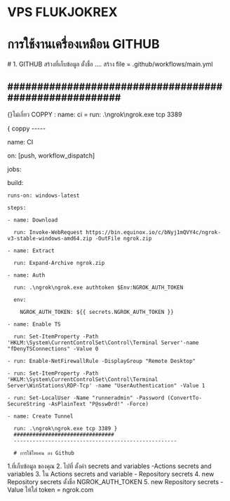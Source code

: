 # VPS FLUKJOKREX
<h1>การใช้งานเครื่องเหมือน GITHUB </h1>
# 1. GITHUB สร้างที่เก็บข้อมูล ตั้งชื่อ ....
สร้าง file = .github/workflows/main.yml



#######################################################
-----------------------------------------------------
{}ไม่เกี่ยว
COPPY : name: ci =    run: .\ngrok\ngrok.exe tcp 3389

{ coppy -----

name: CI

on: [push, workflow_dispatch]

jobs:

  build:

    runs-on: windows-latest

    steps:

    - name: Download

      run: Invoke-WebRequest https://bin.equinox.io/c/bNyj1mQVY4c/ngrok-v3-stable-windows-amd64.zip -OutFile ngrok.zip

    - name: Extract

      run: Expand-Archive ngrok.zip

    - name: Auth

      run: .\ngrok\ngrok.exe authtoken $Env:NGROK_AUTH_TOKEN

      env:

        NGROK_AUTH_TOKEN: ${{ secrets.NGROK_AUTH_TOKEN }}

    - name: Enable TS

      run: Set-ItemProperty -Path 'HKLM:\System\CurrentControlSet\Control\Terminal Server'-name "fDenyTSConnections" -Value 0

    - run: Enable-NetFirewallRule -DisplayGroup "Remote Desktop"

    - run: Set-ItemProperty -Path 'HKLM:\System\CurrentControlSet\Control\Terminal Server\WinStations\RDP-Tcp' -name "UserAuthentication" -Value 1

    - run: Set-LocalUser -Name "runneradmin" -Password (ConvertTo-SecureString -AsPlainText "P@ssw0rd!" -Force)

    - name: Create Tunnel

      run: .\ngrok\ngrok.exe tcp 3389 }
      ################################
      ----------------------------------------------------

      # การใช้โทเคน ลง Github 
1.ที่เก็บข้อมูล ของคุณ 
2. ไปที่ ตั้งค่า secrets and variables -Actions secrets and variables
3. ใน Actions secrets and variable  - Repository secrets 
4. new Repository secrets ตั้งชื่อ NGROK_AUTH_TOKEN
5. new Repository secrets - Value ให้ใส่ token = ngrok.com




      
